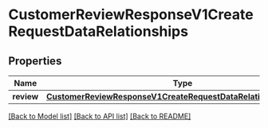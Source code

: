 # CustomerReviewResponseV1CreateRequestDataRelationships

## Properties
Name | Type | Description | Notes
------------ | ------------- | ------------- | -------------
**review** | [**CustomerReviewResponseV1CreateRequestDataRelationshipsReview**](CustomerReviewResponseV1CreateRequestDataRelationshipsReview.md) |  | 

[[Back to Model list]](../README.md#documentation-for-models) [[Back to API list]](../README.md#documentation-for-api-endpoints) [[Back to README]](../README.md)


